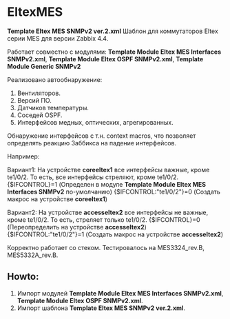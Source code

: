 # EltexMES

**Template Eltex MES SNMPv2 ver.2.xml** Шаблон для коммутаторов Eltex серии MES для версии Zabbix 4.4.


Работает совместно с модулями:
**Template Module Eltex MES Interfaces SNMPv2.xml**,
**Template Module Eltex OSPF SNMPv2.xml**,
**Template Module Generic SNMPv2**


Реализовано автообнаружение:
1. Вентиляторов.
2. Версий ПО.
3. Датчиков температуры.
4. Соседей OSPF.
5. Интерфейсов медных, оптических, агрегированных.

Обнаружение интерфейсов с т.н. context macros, что позволяет определять реакцию Заббикса на падение интерфейсов.

Например:

Вариант1: На устройстве **coreeltex1** все интерфейсы важные, кроме te1/0/2. То есть, все интерфейсы стреляют, кроме te1/0/2.
{$IFCONTROL}=1 (Определен в модуле **Template Module Eltex MES Interfaces SNMPv2** по-умолчанию)
{$IFCONTROL:"te1/0/2"}=0 (Создать макроc на устройстве **coreeltex1**)

Вариант2: На устройстве **accesseltex2** все интерфейсы не важные, кроме te1/0/2. То есть, стреляет только te1/0/2.
{$IFCONTROL}=0 (Переопределить на устройстве **accesseltex2**)
{$IFCONTROL:"te1/0/2"}=1 (Создать макроc на устройстве **accesseltex2**)




Корректно работает со стеком. Тестировалось на MES3324_rev.B, MES5332A_rev.B.


## Howto:
1. Импорт модулей **Template Module Eltex MES Interfaces SNMPv2.xml**, **Template Module Eltex OSPF SNMPv2.xml**.
2. Импорт шаблона **Template Eltex MES SNMPv2 ver.2.xml**.
